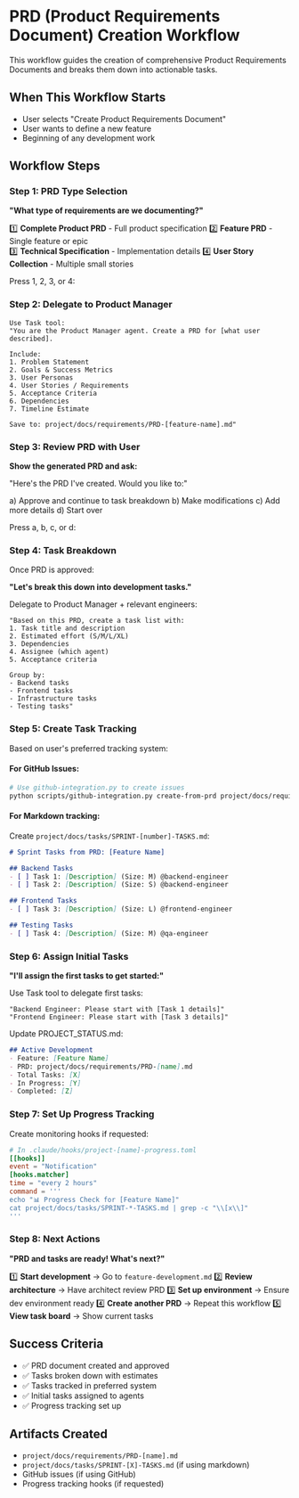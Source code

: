 # PRD (Product Requirements Document) Creation Workflow

This workflow guides the creation of comprehensive Product Requirements Documents and breaks them down into actionable tasks.

## When This Workflow Starts
- User selects "Create Product Requirements Document" 
- User wants to define a new feature
- Beginning of any development work

## Workflow Steps

### Step 1: PRD Type Selection
**"What type of requirements are we documenting?"**

1️⃣ **Complete Product PRD** - Full product specification
2️⃣ **Feature PRD** - Single feature or epic  
3️⃣ **Technical Specification** - Implementation details
4️⃣ **User Story Collection** - Multiple small stories

Press 1, 2, 3, or 4:

### Step 2: Delegate to Product Manager
```
Use Task tool:
"You are the Product Manager agent. Create a PRD for [what user described].
 
Include:
1. Problem Statement
2. Goals & Success Metrics
3. User Personas
4. User Stories / Requirements
5. Acceptance Criteria
6. Dependencies
7. Timeline Estimate

Save to: project/docs/requirements/PRD-[feature-name].md"
```

### Step 3: Review PRD with User
**Show the generated PRD and ask:**

"Here's the PRD I've created. Would you like to:"

a) Approve and continue to task breakdown
b) Make modifications
c) Add more details
d) Start over

Press a, b, c, or d:

### Step 4: Task Breakdown
Once PRD is approved:

**"Let's break this down into development tasks."**

Delegate to Product Manager + relevant engineers:
```
"Based on this PRD, create a task list with:
1. Task title and description
2. Estimated effort (S/M/L/XL)
3. Dependencies
4. Assignee (which agent)
5. Acceptance criteria

Group by:
- Backend tasks
- Frontend tasks  
- Infrastructure tasks
- Testing tasks"
```

### Step 5: Create Task Tracking

Based on user's preferred tracking system:

#### For GitHub Issues:
```bash
# Use github-integration.py to create issues
python scripts/github-integration.py create-from-prd project/docs/requirements/PRD-[name].md
```

#### For Markdown tracking:
Create `project/docs/tasks/SPRINT-[number]-TASKS.md`:
```markdown
# Sprint Tasks from PRD: [Feature Name]

## Backend Tasks
- [ ] Task 1: [Description] (Size: M) @backend-engineer
- [ ] Task 2: [Description] (Size: S) @backend-engineer

## Frontend Tasks  
- [ ] Task 3: [Description] (Size: L) @frontend-engineer

## Testing Tasks
- [ ] Task 4: [Description] (Size: M) @qa-engineer
```

### Step 6: Assign Initial Tasks
**"I'll assign the first tasks to get started:"**

Use Task tool to delegate first tasks:
```
"Backend Engineer: Please start with [Task 1 details]"
"Frontend Engineer: Please start with [Task 3 details]"
```

Update PROJECT_STATUS.md:
```markdown
## Active Development
- Feature: [Feature Name]
- PRD: project/docs/requirements/PRD-[name].md
- Total Tasks: [X]
- In Progress: [Y]
- Completed: [Z]
```

### Step 7: Set Up Progress Tracking
Create monitoring hooks if requested:

```toml
# In .claude/hooks/project-[name]-progress.toml
[[hooks]]
event = "Notification"
[hooks.matcher]
time = "every 2 hours"
command = '''
echo "📊 Progress Check for [Feature Name]"
cat project/docs/tasks/SPRINT-*-TASKS.md | grep -c "\\[x\\]"
'''
```

### Step 8: Next Actions
**"PRD and tasks are ready! What's next?"**

1️⃣ **Start development** → Go to `feature-development.md`
2️⃣ **Review architecture** → Have architect review PRD
3️⃣ **Set up environment** → Ensure dev environment ready
4️⃣ **Create another PRD** → Repeat this workflow
5️⃣ **View task board** → Show current tasks

## Success Criteria
- ✅ PRD document created and approved
- ✅ Tasks broken down with estimates
- ✅ Tasks tracked in preferred system
- ✅ Initial tasks assigned to agents
- ✅ Progress tracking set up

## Artifacts Created
- `project/docs/requirements/PRD-[name].md`
- `project/docs/tasks/SPRINT-[X]-TASKS.md` (if using markdown)
- GitHub issues (if using GitHub)
- Progress tracking hooks (if requested)